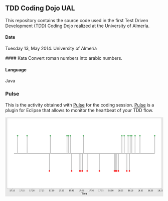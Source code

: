## TDD Coding Dojo UAL 

This repository contains the source code used in the first Test Driven Development (TDD) Coding Dojo realized at the University of Almería.

#### Date
Tuesday 13, May 2014. University of Almería

#### Kata
Convert roman numbers into arabic numbers.

#### Language
Java

### Pulse

This is the activity obtained with [Pulse](http://www.happyprog.com/pulse/) for the coding session.
[Pulse](http://www.happyprog.com/pulse/) is a plugin for Eclipse that allows to monitor the heartbeat of your TDD flow.

![Pulse](images/pulse-dojo-ual.png)
